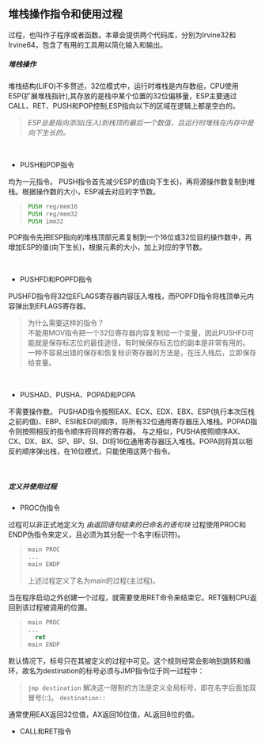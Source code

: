 ## 堆栈操作指令和使用过程

过程，也叫作子程序或者函数。本章会提供两个代码库，分别为Irvine32和Irvine64，包含了有用的工具用以简化输入和输出。

##### 堆栈操作

堆栈结构(LIFO)不多赘述，32位模式中，运行时堆栈是内存数组，CPU使用ESP(扩展堆栈指针),其存放的是栈中某个位置的32位偏移量，ESP主要通过CALL、RET、PUSH和POP控制,ESP指向以下的区域在逻辑上都是空白的。
>_ESP总是指向添加(压入)到栈顶的最后一个数值，且运行时堆栈在内存中是向下生长的。_

&emsp;

* PUSH和POP指令

均为一元指令。
PUSH指令首先减少ESP的值(向下生长)，再将源操作数复制到堆栈。根据操作数的大小，ESP减去对应的字节数。

> ```asm
> PUSH reg/mem16
> PUSH reg/mem32
> PUSH imm32
>```

POP指令先把ESP指向的堆栈顶部元素复制到一个16位或32位目的操作数中，再增加ESP的值(向下生长)，根据元素的大小，加上对应的字节数。

&emsp;

* PUSHFD和POPFD指令

PUSHFD指令将32位EFLAGS寄存器内容压入堆栈，而POPFD指令将栈顶单元内容弹出到EFLAGS寄存器。
> 为什么需要这样的指令？  
> 不能用MOV指令把一个32位寄存器内容复制给一个变量，因此PUSHFD可能就是保存标志位的最佳途径，有时候保存标志位的副本是非常有用的。  
> 一种不容易出错的保存和恢复标识寄存器的方法是，在压入栈后，立即保存给变量。

&emsp;

* PUSHAD、PUSHA、POPAD和POPA

不需要操作数。
PUSHAD指令按照EAX、ECX、EDX、EBX、ESP(执行本次压栈之前的值)、EBP、ESI和EDI的顺序，将所有32位通用寄存器压入堆栈。POPAD指令则按照相反的指令顺序将同样的寄存器。
与之相似，PUSHA按照顺序AX、CX、DX、BX、SP、BP、SI、DI将16位通用寄存器压入堆栈。POPA则将其以相反的顺序弹出栈，在16位模式，只能使用这两个指令。

&emsp;

##### 定义并使用过程

* PROC伪指令

过程可以非正式地定义为 _由返回语句结束的已命名的语句块_ 过程使用PROC和ENDP伪指令来定义，且必须为其分配一个名字(标识符)。
>
> ```asm
> main PROC
> ...
> main ENDP
> ```
>
> 上述过程定义了名为main的过程(主过程)。

当在程序启动之外创建一个过程，就需要使用RET命令来结束它。RET强制CPU返回到该过程被调用的位置。
>
> ```asm
> main PROC
> ...
>   ret
> main ENDP
> ```

默认情况下，标号只在其被定义的过程中可见。这个规则经常会影响到跳转和循环，故名为destination的标号必须与JMP指令位于同一过程中：
>`jmp destination`
解决这一限制的方法是定义全局标号，即在名字后面加双冒号(::)。
>`destination::`

通常使用EAX返回32位值，AX返回16位值，AL返回8位的值。

* CALL和RET指令
